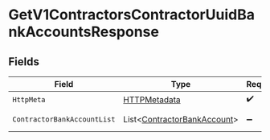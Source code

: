 # GetV1ContractorsContractorUuidBankAccountsResponse


## Fields

| Field                                                                           | Type                                                                            | Required                                                                        | Description                                                                     |
| ------------------------------------------------------------------------------- | ------------------------------------------------------------------------------- | ------------------------------------------------------------------------------- | ------------------------------------------------------------------------------- |
| `HttpMeta`                                                                      | [HTTPMetadata](../../Models/Components/HTTPMetadata.md)                         | :heavy_check_mark:                                                              | N/A                                                                             |
| `ContractorBankAccountList`                                                     | List<[ContractorBankAccount](../../Models/Components/ContractorBankAccount.md)> | :heavy_minus_sign:                                                              | Example response                                                                |